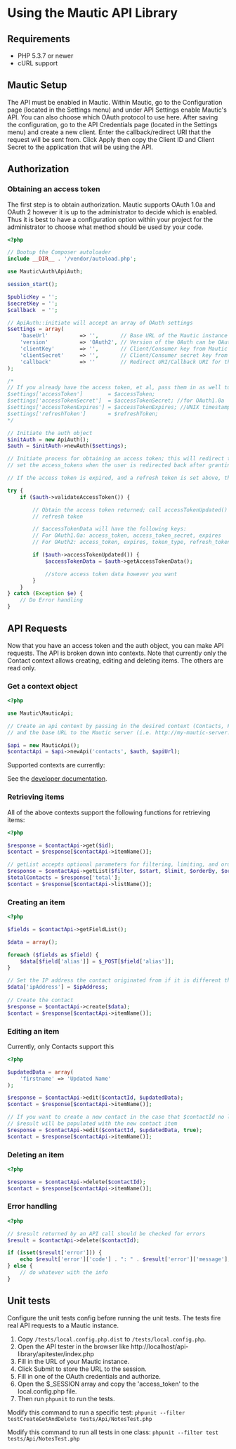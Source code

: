 # Using the Mautic API Library

## Requirements
* PHP 5.3.7 or newer
* cURL support

## Mautic Setup
The API must be enabled in Mautic. Within Mautic, go to the Configuration page (located in the Settings menu) and under API Settings enable
Mautic's API.  You can also choose which OAuth protocol to use here.  After saving the configuration, go to the API Credentials page
(located in the Settings menu) and create a new client.  Enter the callback/redirect URI that the request will be sent from.  Click Apply
then copy the Client ID and Client Secret to the application that will be using the API.

## Authorization
    
### Obtaining an access token
The first step is to obtain authorization.  Mautic supports OAuth 1.0a and OAuth 2 however it is up to the administrator
to decide which is enabled.  Thus it is best to have a configuration option within your project for the administrator 
to choose what method should be used by your code.

```php
<?php

// Bootup the Composer autoloader
include __DIR__ . '/vendor/autoload.php';  

use Mautic\Auth\ApiAuth;

session_start();

$publicKey = ''; 
$secretKey = ''; 
$callback  = ''; 

// ApiAuth::initiate will accept an array of OAuth settings
$settings = array(
    'baseUrl'          => '',       // Base URL of the Mautic instance
    'version'          => 'OAuth2', // Version of the OAuth can be OAuth2 or OAuth1a. OAuth2 is the default value.
    'clientKey'        => '',       // Client/Consumer key from Mautic
    'clientSecret'     => '',       // Client/Consumer secret key from Mautic
    'callback'         => ''        // Redirect URI/Callback URI for this script
);

/*
// If you already have the access token, et al, pass them in as well to prevent the need for reauthorization
$settings['accessToken']        = $accessToken;
$settings['accessTokenSecret']  = $accessTokenSecret; //for OAuth1.0a
$settings['accessTokenExpires'] = $accessTokenExpires; //UNIX timestamp
$settings['refreshToken']       = $refreshToken;
*/

// Initiate the auth object
$initAuth = new ApiAuth();
$auth = $initAuth->newAuth($settings);

// Initiate process for obtaining an access token; this will redirect the user to the $authorizationUrl and/or
// set the access_tokens when the user is redirected back after granting authorization

// If the access token is expired, and a refresh token is set above, then a new access token will be requested

try {
    if ($auth->validateAccessToken()) {

        // Obtain the access token returned; call accessTokenUpdated() to catch if the token was updated via a
        // refresh token

        // $accessTokenData will have the following keys:
        // For OAuth1.0a: access_token, access_token_secret, expires
        // For OAuth2: access_token, expires, token_type, refresh_token

        if ($auth->accessTokenUpdated()) {
            $accessTokenData = $auth->getAccessTokenData();

            //store access token data however you want
        }
    }
} catch (Exception $e) {
    // Do Error handling
}
```

## API Requests
Now that you have an access token and the auth object, you can make API requests.  The API is broken down into contexts.
Note that currently only the Contact context allows creating, editing and deleting items.  The others are read only.

### Get a context object

```php
<?php

use Mautic\MauticApi;

// Create an api context by passing in the desired context (Contacts, Forms, Pages, etc), the $auth object from above
// and the base URL to the Mautic server (i.e. http://my-mautic-server.com/api/)

$api = new MauticApi();
$contactApi = $api->newApi('contacts', $auth, $apiUrl);
```

Supported contexts are currently:

See the [developer documentation](https://developer.mautic.org).

### Retrieving items
All of the above contexts support the following functions for retrieving items:

```php
<?php

$response = $contactApi->get($id);
$contact = $response[$contactApi->itemName()];

// getList accepts optional parameters for filtering, limiting, and ordering
$response = $contactApi->getList($filter, $start, $limit, $orderBy, $orderByDir);
$totalContacts = $response['total'];
$contact = $response[$contactApi->listName()];
```

### Creating an item

```php
<?php

$fields = $contactApi->getFieldList();

$data = array();

foreach ($fields as $field) {
    $data[$field['alias']] = $_POST[$field['alias']];
}

// Set the IP address the contact originated from if it is different than that of the server making the request
$data['ipAddress'] = $ipAddress;
 
// Create the contact 
$response = $contactApi->create($data);
$contact = $response[$contactApi->itemName()];
```
    
### Editing an item
Currently, only Contacts support this

```php
<?php

$updatedData = array(
    'firstname' => 'Updated Name'
);

$response = $contactApi->edit($contactId, $updatedData);
$contact = $response[$contactApi->itemName()];

// If you want to create a new contact in the case that $contactId no longer exists
// $result will be populated with the new contact item
$response = $contactApi->edit($contactId, $updatedData, true);
$contact = $response[$contactApi->itemName()];
```
    
### Deleting an item

```php
<?php

$response = $contactApi->delete($contactId);
$contact = $response[$contactApi->itemName()];
```

### Error handling

```php
<?php

// $result returned by an API call should be checked for errors
$result = $contactApi->delete($contactId);

if (isset($result['error'])) {
    echo $result['error']['code'] . ": " . $result['error']['message'];
} else {
    // do whatever with the info
}
```

## Unit tests

Configure the unit tests config before running the unit tests. The tests fire real API requests to a Mautic instance.

1. Copy `/tests/local.config.php.dist` to `/tests/local.config.php`.
2. Open the API tester in the browser like http://localhost/api-library/apitester/index.php
3. Fill in the URL of your Mautic instance.
4. Click Submit to store the URL to the session.
5. Fill in one of the OAuth credentials and authorize.
6. Open the $_SESSION array and copy the 'access_token' to the local.config.php file.
7. Then run `phpunit` to run the tests.

Modify this command to run a specific test: `phpunit --filter testCreateGetAndDelete tests/Api/NotesTest.php`

Modify this command to run all tests in one class: `phpunit --filter test tests/Api/NotesTest.php`
